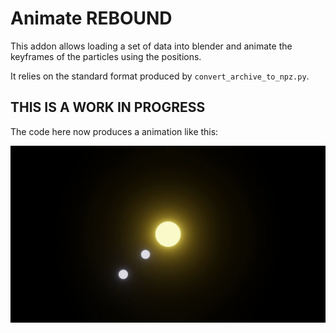 # Animate REBOUND

This addon allows loading a set of data into blender and animate the keyframes of the particles using the positions.

It relies on the standard format produced by `convert_archive_to_npz.py`.

## THIS IS A WORK IN PROGRESS

The code here now produces a animation like this:

![](rebound_test001.gif)